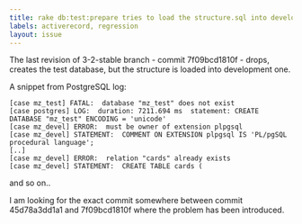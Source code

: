 ```yaml
---
title: rake db:test:prepare tries to load the structure.sql into development database
labels: activerecord, regression
layout: issue
---
```


The last revision of 3-2-stable branch - commit 7f09bcd1810f - drops, creates the test database, but the structure is loaded into development one.

A snippet from PostgreSQL log:

```
[case mz_test] FATAL:  database "mz_test" does not exist
[case postgres] LOG:  duration: 7211.694 ms  statement: CREATE DATABASE "mz_test" ENCODING = 'unicode'
[case mz_devel] ERROR:  must be owner of extension plpgsql
[case mz_devel] STATEMENT:  COMMENT ON EXTENSION plpgsql IS 'PL/pgSQL procedural language';
[..]
[case mz_devel] ERROR:  relation "cards" already exists
[case mz_devel] STATEMENT:  CREATE TABLE cards (

```

and so on..

I am looking for the exact commit somewhere between commit 45d78a3dd1a1 and 7f09bcd1810f where the problem has been introduced.

